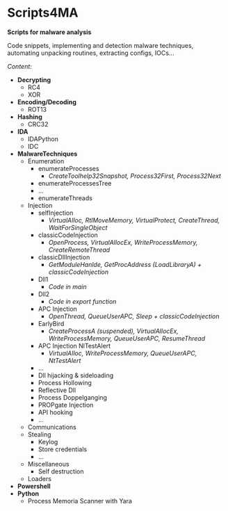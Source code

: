# Scripts4MA
**Scripts for malware analysis**

Code snippets, implementing and detection malware techniques, automating unpacking routines, extracting configs, IOCs...

_Content:_

- **Decrypting**
    - RC4
    - XOR
- **Encoding/Decoding**
    - ROT13
- **Hashing**
    - CRC32
- **IDA**
    - IDAPython
    - IDC
- **MalwareTechniques**
    - Enumeration
        - enumerateProcesses
            - *CreateToolhelp32Snapshot, Process32First, Process32Next*
        - enumerateProcessesTree
        - ...
        - enumerateThreads
    - Injection
        - selfInjection
            - *VirtualAlloc, RtlMoveMemory, VirtualProtect, CreateThread, WaitForSingleObject*
        - classicCodeInjection
            - *OpenProcess, VirtualAllocEx, WriteProcessMemory, CreateRemoteThread*
        - classicDllInjection
            - *GetModuleHanlde, GetProcAddress (LoadLibraryA) + classicCodeInjection*
        - Dll1
            - *Code in main*
        - Dll2
            - *Code in export function*
        - APC Injection
            - *OpenThread, QueueUserAPC, Sleep + classicCodeInjection*
        - EarlyBird
            - *CreateProcessA (suspended), VirtualAllocEx, WriteProcessMemory, QueueUserAPC, ResumeThread*
        - APC Injection NlTestAlert
            - *VirtualAlloc, WriteProcessMemory, QueueUserAPC, NtTestAlert*
        - ...
        - Dll hijacking & sideloading
        - Process Hollowing
        - Reflective Dll
        - Process Doppelganging
        - PROPgate Injection
        - API hooking
        - ...
    - Communications
    - Stealing
        - Keylog
        - Store credentials
        - ...
    - Miscellaneous
        - Self destruction
    - Loaders
- **Powershell**
- **Python**
    - Process Memoria Scanner with Yara
